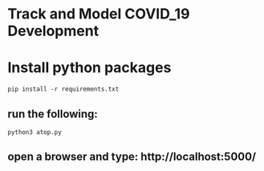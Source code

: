 # Track and Model COVID_19 Development

# Install python packages
```
pip install -r requirements.txt
```
## run the following:
  ```
  python3 atop.py 
  ```
## open a browser and type: http://localhost:5000/
